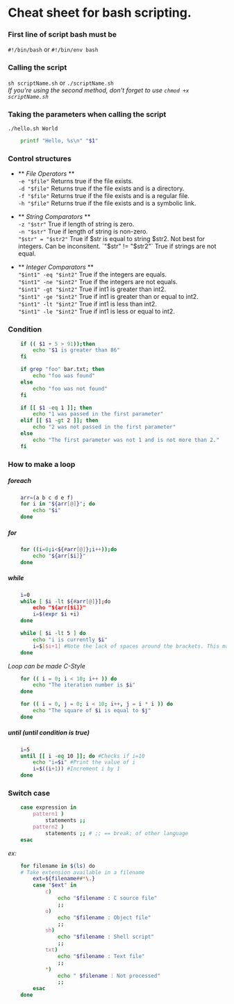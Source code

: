 # Cheat sheet for bash scripting.

### First line of script bash must be 
`#!/bin/bash`   or    `#!/bin/env bash`

### Calling the script
`sh scriptName.sh` or `./scriptName.sh`  
*If you're using the second method, don't forget to use `chmod +x scriptName.sh`*

### Taking the parameters when calling the script
`./hello.sh World`  
``` bash
    printf "Hello, %s\n" "$1"
```

### Control structures
+ ** *File Operators* **  
`-e "$file"`  Returns true if the file exists.  
`-d "$file"`  Returns true if the file exists and is a directory.  
`-f "$file"`  Returns true if the file exists and is a regular file.  
`-h "$file"`  Returns true if the file exists and is a symbolic link.  

+ ** *String Comparators* **  
`-z "$str"`  True if length of string is zero.  
`-n "$str"`  True if length of string is non-zero.  
`"$str" = "$str2"`  True if $str is equal to string $str2. Not best for integers. Can be inconsitent.  
`"$str" != "$str2"`  True if strings are not equal.  

+ ** *Integer Comparators* **  
`"$int1" -eq "$int2"`  True if the integers are equals.  
`"$int1" -ne "$int2"`  True if the integers are not equals.  
`"$int1" -gt "$int2"`  True if int1 is greater than int2.  
`"$int1" -ge "$int2"`  True if int1 is greater than or equal to int2.  
`"$int1" -lt "$int2"`  True if int1 is less than int2.  
`"$int1" -le "$int2"`  True if int1 is less or equal to int2.  

### Condition
``` bash
    if (( $1 + 5 > 91));then
        echo "$1 is greater than 86"
    fi
```  
``` bash
    if grep "foo" bar.txt; then  
        echo "foo was found"  
    else
        echo "foo was not found"
    fi
```
``` bash  
    if [[ $1 -eq 1 ]]; then
        echo "1 was passed in the first parameter"
    elif [[ $1 -gt 2 ]]; then
        echo "2 was not passed in the first parameter"
    else
        echo "The first parameter was not 1 and is not more than 2."
    fi
```  

### How to make a loop
##### foreach
``` bash  
    arr=(a b c d e f)
    for i in "${arr[@]}"; do
        echo "$i"
    done
``` 
 
##### for  
``` bash
    for ((i=0;i<${#arr[@]};i++));do
        echo "${arr[$i]}"
    done
```  

##### while  
``` bash
    i=0
    while [ $i -lt ${#arr[@]}];do
        echo "${arr[$i]}"
        i=$(expr $i +i)
    done
```  
``` bash  
    while [ $i -lt 5 ] do
        echo "i is currently $i"
        i=$[$i+1] #Note the lack of spaces around the brackets. This makes it a not a test expression
    done
```   
*Loop can be made C-Style*
``` bash  
    for (( i = 0; i < 10; i++ )) do
        echo "The iteration number is $i"
    done

    for (( i = 0, j = 0; i < 10; i++, j = i * i )) do
        echo "The square of $i is equal to $j"
    done  
```  
##### until *(until condition is true)*  
``` bash  
    i=5
    until [[ i -eq 10 ]]; do #Checks if i=10
        echo "i=$i" #Print the value of i
        i=$((i+1)) #Increment i by 1
    done
```  
### Switch case  
``` bash  
    case expression in
        pattern1 )
            statements ;;
        pattern2 )
            statements ;; # ;; == break; of other language
    esac
``` 
*ex:*  
``` bash  
    for filename in $(ls) do
	# Take extension available in a filename
        ext=${filename##*\.}
        case "$ext" in
            c) 
                echo "$filename : C source file"
                ;;
            o) 
                echo "$filename : Object file"
                ;;
            sh) 
                echo "$filename : Shell script"
                ;;
            txt) 
                echo "$filename : Text file"
                ;;
            *) 
                echo " $filename : Not processed"
                ;;
        esac
    done  
``` 
